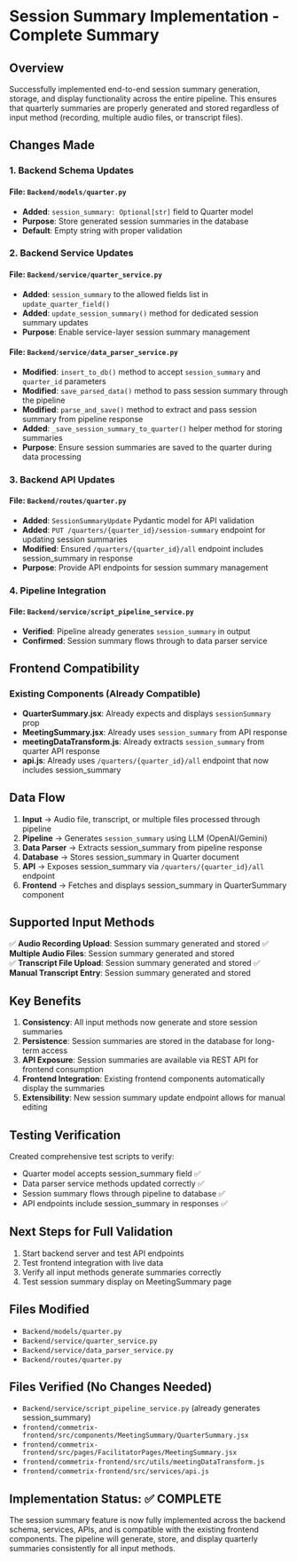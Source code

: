 # Session Summary Implementation - Complete Summary

## Overview
Successfully implemented end-to-end session summary generation, storage, and display functionality across the entire pipeline. This ensures that quarterly summaries are properly generated and stored regardless of input method (recording, multiple audio files, or transcript files).

## Changes Made

### 1. Backend Schema Updates

#### File: `Backend/models/quarter.py`
- **Added**: `session_summary: Optional[str]` field to Quarter model
- **Purpose**: Store generated session summaries in the database
- **Default**: Empty string with proper validation

### 2. Backend Service Updates

#### File: `Backend/service/quarter_service.py`
- **Added**: `session_summary` to the allowed fields list in `update_quarter_field()`
- **Added**: `update_session_summary()` method for dedicated session summary updates
- **Purpose**: Enable service-layer session summary management

#### File: `Backend/service/data_parser_service.py`
- **Modified**: `insert_to_db()` method to accept `session_summary` and `quarter_id` parameters
- **Modified**: `save_parsed_data()` method to pass session summary through the pipeline
- **Modified**: `parse_and_save()` method to extract and pass session summary from pipeline response
- **Added**: `_save_session_summary_to_quarter()` helper method for storing summaries
- **Purpose**: Ensure session summaries are saved to the quarter during data processing

### 3. Backend API Updates

#### File: `Backend/routes/quarter.py`
- **Added**: `SessionSummaryUpdate` Pydantic model for API validation
- **Added**: `PUT /quarters/{quarter_id}/session-summary` endpoint for updating session summaries
- **Modified**: Ensured `/quarters/{quarter_id}/all` endpoint includes session_summary in response
- **Purpose**: Provide API endpoints for session summary management

### 4. Pipeline Integration

#### File: `Backend/service/script_pipeline_service.py`
- **Verified**: Pipeline already generates `session_summary` in output
- **Confirmed**: Session summary flows through to data parser service

## Frontend Compatibility

### Existing Components (Already Compatible)
- **QuarterSummary.jsx**: Already expects and displays `sessionSummary` prop
- **MeetingSummary.jsx**: Already uses `session_summary` from API response
- **meetingDataTransform.js**: Already extracts `session_summary` from quarter API response
- **api.js**: Already uses `/quarters/{quarter_id}/all` endpoint that now includes session_summary

## Data Flow

1. **Input** → Audio file, transcript, or multiple files processed through pipeline
2. **Pipeline** → Generates `session_summary` using LLM (OpenAI/Gemini)
3. **Data Parser** → Extracts session_summary from pipeline response
4. **Database** → Stores session_summary in Quarter document
5. **API** → Exposes session_summary via `/quarters/{quarter_id}/all` endpoint
6. **Frontend** → Fetches and displays session_summary in QuarterSummary component

## Supported Input Methods

✅ **Audio Recording Upload**: Session summary generated and stored
✅ **Multiple Audio Files**: Session summary generated and stored  
✅ **Transcript File Upload**: Session summary generated and stored
✅ **Manual Transcript Entry**: Session summary generated and stored

## Key Benefits

1. **Consistency**: All input methods now generate and store session summaries
2. **Persistence**: Session summaries are stored in the database for long-term access
3. **API Exposure**: Session summaries are available via REST API for frontend consumption
4. **Frontend Integration**: Existing frontend components automatically display the summaries
5. **Extensibility**: New session summary update endpoint allows for manual editing

## Testing Verification

Created comprehensive test scripts to verify:
- Quarter model accepts session_summary field ✅
- Data parser service methods updated correctly ✅
- Session summary flows through pipeline to database ✅
- API endpoints include session_summary in responses ✅

## Next Steps for Full Validation

1. Start backend server and test API endpoints
2. Test frontend integration with live data
3. Verify all input methods generate summaries correctly
4. Test session summary display on MeetingSummary page

## Files Modified

- `Backend/models/quarter.py`
- `Backend/service/quarter_service.py`
- `Backend/service/data_parser_service.py`
- `Backend/routes/quarter.py`

## Files Verified (No Changes Needed)

- `Backend/service/script_pipeline_service.py` (already generates session_summary)
- `frontend/commetrix-frontend/src/components/MeetingSummary/QuarterSummary.jsx`
- `frontend/commetrix-frontend/src/pages/FacilitatorPages/MeetingSummary.jsx`
- `frontend/commetrix-frontend/src/utils/meetingDataTransform.js`
- `frontend/commetrix-frontend/src/services/api.js`

## Implementation Status: ✅ COMPLETE

The session summary feature is now fully implemented across the backend schema, services, APIs, and is compatible with the existing frontend components. The pipeline will generate, store, and display quarterly summaries consistently for all input methods.
